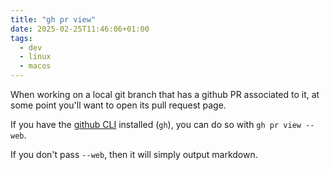 ```yaml
---
title: "gh pr view"
date: 2025-02-25T11:46:06+01:00
tags:
  - dev
  - linux
  - macos
---
```


When working on a local git branch that has a github PR associated to it, at
some point you'll want to open its pull request page.

If you have the [github CLI](https://cli.github.com/) installed (`gh`), you can do so with `gh pr view
--web`.

If you don't pass `--web`, then it will simply output markdown.
